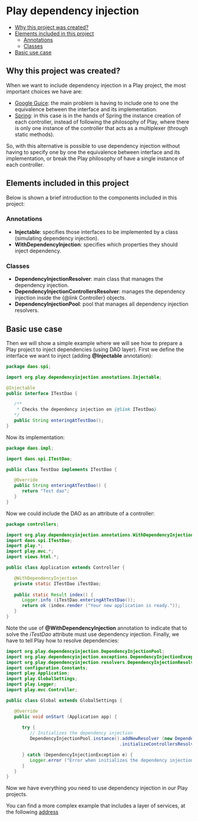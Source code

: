 # Play dependency injection

- [Why this project was created?](#why-this-project-was-created)
- [Elements included in this project](#elements-included-in-this-project)
    - [Annotations](#annotations)
    - [Classes](#classes)
- [Basic use case](#basic-use-case)

## Why this project was created?

When we want to include dependency injection in a Play project, the most important choices we have are:

* [Google Guice](https://github.com/google/guice/wiki/GettingStarted): the main problem is having to include one to one the equivalence between the interface and its implementation.
* [Spring](http://docs.spring.io/spring/docs/current/spring-framework-reference/html/beans.html#beans-factory-collaborators): in this case is in the hands of Spring the instance creation of each controller, instead of following the philosophy of Play, where there is only one instance of the controller that acts as a multiplexer (through static methods).

So, with this alternative is possible to use dependency injection without having to specify one by one the equivalence between interface and its implementation, or break the Play philosophy of have a single instance of each controller.

## Elements included in this project

Below is shown a brief introduction to the components included in this project:

### Annotations

* **Injectable**: specifies those interfaces to be implemented by a class (simulating dependency injection).
* **WithDependencyInjection**: specifies which properties they should inject dependency.

### Classes

* **DependencyInjectionResolver**: main class that manages the dependency injection.
* **DependencyInjectionControllersResolver**: manages the dependency injection inside the {@link Controller} objects.
* **DependencyInjectionPool**: pool that manages all dependency injection resolvers.

## Basic use case

Then we will show a simple example where we will see how to prepare a Play project to inject dependencies (using DAO layer). First we define the interface we want to inject (adding **@Injectable** annotation):

```java
package daos.spi;

import org.play.dependencyinjection.annotations.Injectable;

@Injectable
public interface ITestDao {

   /**
    * Checks the dependency injection on {@link ITestDao}
   */
   public String enteringAtTestDao();
}
```

Now its implementation:

```java
package daos.impl;

import daos.spi.ITestDao;

public class TestDao implements ITestDao {

   @Override
   public String enteringAtTestDao() {
      return "Test dao";
   }
}
```

Now we could include the DAO as an attribute of a controller:

```java
package controllers;

import org.play.dependencyinjection.annotations.WithDependencyInjection;
import daos.spi.ITestDao;
import play.*;
import play.mvc.*;
import views.html.*;

public class Application extends Controller {

   @WithDependencyInjection
   private static ITestDao iTestDao;
   
   public static Result index() {
      Logger.info (iTestDao.enteringAtTestDao());
      return ok (index.render ("Your new application is ready."));
   }
}
```

Note the use of **@WithDependencyInjection** annotation to indicate that to solve the *iTestDao* attribute must use dependency injection. Finally, we have to tell Play how to resolve dependencies:

```java
import org.play.dependencyinjection.DependencyInjectionPool;
import org.play.dependencyinjection.exceptions.DependencyInjectionException;
import org.play.dependencyinjection.resolvers.DependencyInjectionResolver;
import configuration.Constants;
import play.Application;
import play.GlobalSettings;
import play.Logger;
import play.mvc.Controller;

public class Global extends GlobalSettings {

   @Override
   public void onStart (Application app) {
   
      try {
         // Initializes the dependency injection
         DependencyInjectionPool.instance().addNewResolver (new DependencyInjectionResolver ("daos.spi", "daos.impl"))
                                           .initializeControllersResolver (controllers, Controller.class);

      } catch (DependencyInjectionException e) {
         Logger.error ("Error when initializes the dependency injection", e);
      }
   }
}
```
Now we have everything you need to use dependency injection in our Play projects.

You can find a more complex example that includes a layer of services, at the following [address](https://github.com/doctore/PlayDependencyInjectionExample)
 